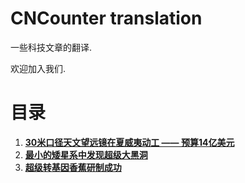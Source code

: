 CNCounter translation
===========

一些科技文章的翻译.

欢迎加入我们. 

# 目录 #

1. **[30米口径天文望远镜在夏威夷动工 —— 预算14亿美元](shusansheng_2014/blackhole/blackhole.md)**
2. **[最小的矮星系中发现超级大黑洞](shusansheng_2014/telescope/telescope.md)**
3. **[超级转基因香蕉研制成功](shusansheng_2014/superbanana/superbanana.md)**




